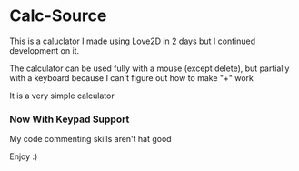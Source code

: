 # Calc-Source
This is a caluclator I made using Love2D in 2 days but I continued development on it.

The calculator can be used fully with a mouse (except delete), but partially with a keyboard because I can't figure out how to make "+" work

It is a very simple calculator
### Now With Keypad Support

My code commenting skills aren't hat good

Enjoy :)
